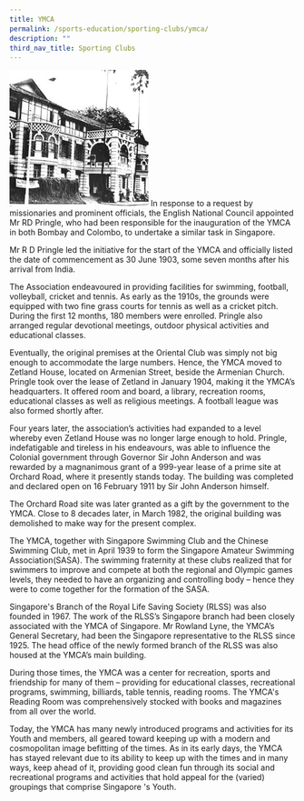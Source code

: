 ```yaml
---
title: YMCA
permalink: /sports-education/sporting-clubs/ymca/
description: ""
third_nav_title: Sporting Clubs
---
```

![YMCA](/images/Sport%20Education/Sporting%20Clubs/YMCA.jpeg)
In response to a request by missionaries and prominent officials, the English National Council appointed Mr RD Pringle, who had been responsible for the inauguration of the YMCA in both Bombay and Colombo, to undertake a similar task in Singapore.
  
Mr R D Pringle led the initiative for the start of the YMCA and officially listed the date of commencement as 30 June 1903, some seven months after his arrival from India.
  
The Association endeavoured in providing facilities for swimming, football, volleyball, cricket and tennis. As early as the 1910s, the grounds were equipped with two fine grass courts for tennis as well as a cricket pitch. During the first 12 months, 180 members were enrolled. Pringle also arranged regular devotional meetings, outdoor physical activities and educational classes.  
  
Eventually, the original premises at the Oriental Club was simply not big enough to accommodate the large numbers. Hence, the YMCA moved to Zetland House, located on Armenian Street, beside the Armenian Church. Pringle took over the lease of Zetland in January 1904, making it the YMCA’s headquarters. It offered room and board, a library, recreation rooms, educational classes as well as religious meetings. A football league was also formed shortly after.
  
Four years later, the association’s activities had expanded to a level whereby even Zetland House was no longer large enough to hold. Pringle, indefatigable and tireless in his endeavours, was able to influence the Colonial government through Governor Sir John Anderson and was rewarded by a magnanimous grant of a 999-year lease of a prime site at Orchard Road, where it presently stands today. The building was completed and declared open on 16 February 1911 by Sir John Anderson himself.
  
The Orchard Road site was later granted as a gift by the government to the YMCA. Close to 8 decades later, in March 1982, the original building was demolished to make way for the present complex.   
  
The YMCA, together with Singapore Swimming Club and the Chinese Swimming Club, met in April 1939 to form the Singapore Amateur Swimming Association(SASA). The swimming fraternity at these clubs realized that for swimmers to improve and compete at both the regional and Olympic games levels, they needed to have an organizing and controlling body – hence they were to come together for the formation of the SASA.   
  
Singapore's Branch of the Royal Life Saving Society (RLSS) was also founded in 1967. The work of the RLSS’s Singapore branch had been closely associated with the YMCA of Singapore. Mr Rowland Lyne, the YMCA’s General Secretary, had been the Singapore representative to the RLSS since 1925. The head office of the newly formed branch of the RLSS was also housed at the YMCA’s main building.
  
During those times, the YMCA was a center for recreation, sports and friendship for many of them – providing for educational classes, recreational programs, swimming, billiards, table tennis, reading rooms. The YMCA's Reading Room was comprehensively stocked with books and magazines from all over the world.   
  
Today, the YMCA has many newly introduced programs and activities for its Youth and members, all geared toward keeping up with a modern and cosmopolitan image befitting of the times. As in its early days, the YMCA has stayed relevant due to its ability to keep up with the times and in many ways, keep ahead of it, providing good clean fun through its social and recreational programs and activities that hold appeal for the (varied) groupings that comprise Singapore 's Youth.